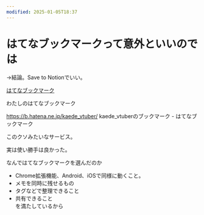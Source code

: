 ```yaml
---
modified: 2025-01-05T18:37
---
```

# はてなブックマークって意外といいのでは

→結論。Save to Notionでいい。

[はてなブックマーク](https://b.hatena.ne.jp/)

わたしのはてなブックマーク

https://b.hatena.ne.jp/kaede_vtuber/ kaede_vtuberのブックマーク - はてなブックマーク

このクソみたいなサービス。

実は使い勝手は良かった。

なんではてなブックマークを選んだのか

- Chrome拡張機能、Android、iOSで同様に動くこと。  
- メモを同時に残せるもの  
- タグなどで整理できること  
- 共有できること  
を満たしているから